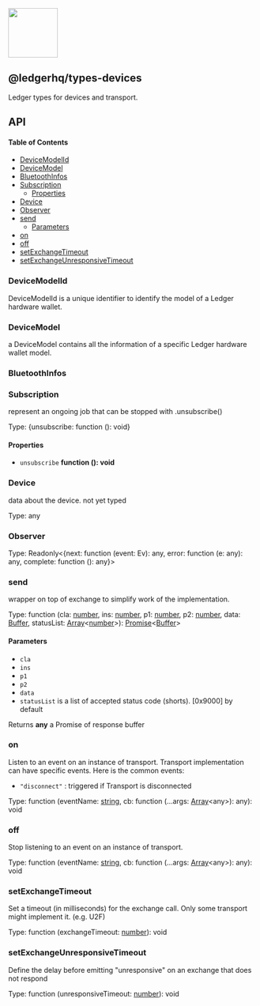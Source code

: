 <img src="https://user-images.githubusercontent.com/211411/34776833-6f1ef4da-f618-11e7-8b13-f0697901d6a8.png" height="100" />

## @ledgerhq/types-devices

Ledger types for devices and transport.

## API

<!-- Generated by documentation.js. Update this documentation by updating the source code. -->

#### Table of Contents

*   [DeviceModelId](#devicemodelid)
*   [DeviceModel](#devicemodel)
*   [BluetoothInfos](#bluetoothinfos)
*   [Subscription](#subscription)
    *   [Properties](#properties)
*   [Device](#device)
*   [Observer](#observer)
*   [send](#send)
    *   [Parameters](#parameters)
*   [on](#on)
*   [off](#off)
*   [setExchangeTimeout](#setexchangetimeout)
*   [setExchangeUnresponsiveTimeout](#setexchangeunresponsivetimeout)

### DeviceModelId

DeviceModelId is a unique identifier to identify the model of a Ledger hardware wallet.

### DeviceModel

a DeviceModel contains all the information of a specific Ledger hardware wallet model.

### BluetoothInfos

### Subscription

represent an ongoing job that can be stopped with .unsubscribe()

Type: {unsubscribe: function (): void}

#### Properties

*   `unsubscribe` **function (): void** 

### Device

data about the device. not yet typed

Type: any

### Observer

Type: Readonly<{next: function (event: Ev): any, error: function (e: any): any, complete: function (): any}>

### send

wrapper on top of exchange to simplify work of the implementation.

Type: function (cla: [number](https://developer.mozilla.org/docs/Web/JavaScript/Reference/Global_Objects/Number), ins: [number](https://developer.mozilla.org/docs/Web/JavaScript/Reference/Global_Objects/Number), p1: [number](https://developer.mozilla.org/docs/Web/JavaScript/Reference/Global_Objects/Number), p2: [number](https://developer.mozilla.org/docs/Web/JavaScript/Reference/Global_Objects/Number), data: [Buffer](https://nodejs.org/api/buffer.html), statusList: [Array](https://developer.mozilla.org/docs/Web/JavaScript/Reference/Global_Objects/Array)<[number](https://developer.mozilla.org/docs/Web/JavaScript/Reference/Global_Objects/Number)>): [Promise](https://developer.mozilla.org/docs/Web/JavaScript/Reference/Global_Objects/Promise)<[Buffer](https://nodejs.org/api/buffer.html)>

#### Parameters

*   `cla`  
*   `ins`  
*   `p1`  
*   `p2`  
*   `data`  
*   `statusList`  is a list of accepted status code (shorts). \[0x9000] by default

Returns **any** a Promise of response buffer

### on

Listen to an event on an instance of transport.
Transport implementation can have specific events. Here is the common events:

*   `"disconnect"` : triggered if Transport is disconnected

Type: function (eventName: [string](https://developer.mozilla.org/docs/Web/JavaScript/Reference/Global_Objects/String), cb: function (...args: [Array](https://developer.mozilla.org/docs/Web/JavaScript/Reference/Global_Objects/Array)\<any>): any): void

### off

Stop listening to an event on an instance of transport.

Type: function (eventName: [string](https://developer.mozilla.org/docs/Web/JavaScript/Reference/Global_Objects/String), cb: function (...args: [Array](https://developer.mozilla.org/docs/Web/JavaScript/Reference/Global_Objects/Array)\<any>): any): void

### setExchangeTimeout

Set a timeout (in milliseconds) for the exchange call. Only some transport might implement it. (e.g. U2F)

Type: function (exchangeTimeout: [number](https://developer.mozilla.org/docs/Web/JavaScript/Reference/Global_Objects/Number)): void

### setExchangeUnresponsiveTimeout

Define the delay before emitting "unresponsive" on an exchange that does not respond

Type: function (unresponsiveTimeout: [number](https://developer.mozilla.org/docs/Web/JavaScript/Reference/Global_Objects/Number)): void
